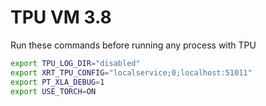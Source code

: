 # TPU VM 3.8

Run these commands before running any process with TPU
```bash
export TPU_LOG_DIR="disabled"
export XRT_TPU_CONFIG="localservice;0;localhost:51011"
export PT_XLA_DEBUG=1
export USE_TORCH=ON
```